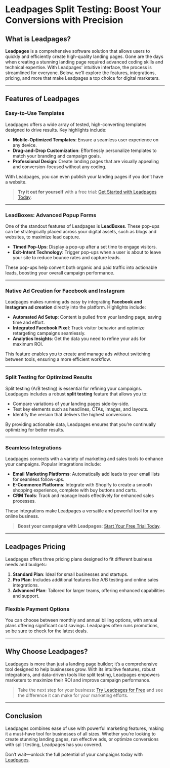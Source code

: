 # Leadpages Split Testing: Boost Your Conversions with Precision

## What is Leadpages?

**Leadpages** is a comprehensive software solution that allows users to quickly and efficiently create high-quality landing pages. Gone are the days when creating a stunning landing page required advanced coding skills and technical expertise. With Leadpages’ intuitive interface, the process is streamlined for everyone. Below, we’ll explore the features, integrations, pricing, and more that make Leadpages a top choice for digital marketers.

---

## Features of Leadpages

### Easy-to-Use Templates
Leadpages offers a wide array of tested, high-converting templates designed to drive results. Key highlights include:
- **Mobile-Optimized Templates**: Ensure a seamless user experience on any device.
- **Drag-and-Drop Customization**: Effortlessly personalize templates to match your branding and campaign goals.
- **Professional Design**: Create landing pages that are visually appealing and conversion-focused without any coding.

With Leadpages, you can even publish your landing pages if you don’t have a website. 

> **Try it out for yourself** with a free trial: [Get Started with Leadpages Today](https://bit.ly/LEadPages).

---

### LeadBoxes: Advanced Popup Forms
One of the standout features of Leadpages is **LeadBoxes**. These pop-ups can be strategically placed across your digital assets, such as blogs and websites, to maximize lead capture.

- **Timed Pop-Ups**: Display a pop-up after a set time to engage visitors.
- **Exit-Intent Technology**: Trigger pop-ups when a user is about to leave your site to reduce bounce rates and capture leads.

These pop-ups help convert both organic and paid traffic into actionable leads, boosting your overall campaign performance.

---

### Native Ad Creation for Facebook and Instagram
Leadpages makes running ads easy by integrating **Facebook and Instagram ad creation** directly into the platform. Highlights include:
- **Automated Ad Setup**: Content is pulled from your landing page, saving time and effort.
- **Integrated Facebook Pixel**: Track visitor behavior and optimize retargeting campaigns seamlessly.
- **Analytics Insights**: Get the data you need to refine your ads for maximum ROI.

This feature enables you to create and manage ads without switching between tools, ensuring a more efficient workflow.

---

### Split Testing for Optimized Results
Split testing (A/B testing) is essential for refining your campaigns. Leadpages includes a robust **split testing** feature that allows you to:
- Compare variations of your landing pages side-by-side.
- Test key elements such as headlines, CTAs, images, and layouts.
- Identify the version that delivers the highest conversions.

By providing actionable data, Leadpages ensures that you’re continually optimizing for better results.

---

### Seamless Integrations
Leadpages connects with a variety of marketing and sales tools to enhance your campaigns. Popular integrations include:
- **Email Marketing Platforms**: Automatically add leads to your email lists for seamless follow-ups.
- **E-Commerce Platforms**: Integrate with Shopify to create a smooth shopping experience, complete with buy buttons and carts.
- **CRM Tools**: Track and manage leads effectively for enhanced sales processes.

These integrations make Leadpages a versatile and powerful tool for any online business.

> **Boost your campaigns with Leadpages**: [Start Your Free Trial Today](https://bit.ly/LEadPages).

---

## Leadpages Pricing

Leadpages offers three pricing plans designed to fit different business needs and budgets:
1. **Standard Plan**: Ideal for small businesses and startups.
2. **Pro Plan**: Includes additional features like A/B testing and online sales integrations.
3. **Advanced Plan**: Tailored for larger teams, offering enhanced capabilities and support.

### Flexible Payment Options
You can choose between monthly and annual billing options, with annual plans offering significant cost savings. Leadpages often runs promotions, so be sure to check for the latest deals.

---

## Why Choose Leadpages?

Leadpages is more than just a landing page builder; it’s a comprehensive tool designed to help businesses grow. With its intuitive features, robust integrations, and data-driven tools like split testing, Leadpages empowers marketers to maximize their ROI and improve campaign performance.

> Take the next step for your business: [Try Leadpages for Free](https://bit.ly/LEadPages) and see the difference it can make for your marketing efforts.

---

## Conclusion

Leadpages combines ease of use with powerful marketing features, making it a must-have tool for businesses of all sizes. Whether you’re looking to create stunning landing pages, run effective ads, or optimize conversions with split testing, Leadpages has you covered.

Don’t wait—unlock the full potential of your campaigns today with [Leadpages](https://bit.ly/LEadPages).
